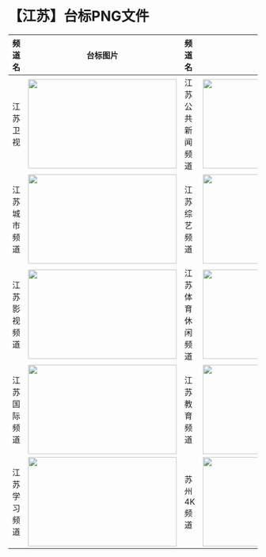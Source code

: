 # 【江苏】台标PNG文件
|频道名|台标图片|频道名|台标图片|
|:---|:---:|:---|:---:|
|江苏卫视|<img src="https://raw.githubusercontent.com/wanglindl/TVLogo/main/img/Jiangsu.png" width="300" height="180">|江苏公共新闻频道|<img src="https://raw.githubusercontent.com/wanglindl/TVLogo/main/img/Jiangsu1.png" width="300" height="180">|
|江苏城市频道|<img src="https://raw.githubusercontent.com/wanglindl/TVLogo/main/img/Jiangsu2.png" width="300" height="180">|江苏综艺频道|<img src="https://raw.githubusercontent.com/wanglindl/TVLogo/main/img/Jiangsu3.png" width="300" height="180">|
|江苏影视频道|<img src="https://raw.githubusercontent.com/wanglindl/TVLogo/main/img/Jiangsu4.png" width="300" height="180">|江苏体育休闲频道|<img src="https://raw.githubusercontent.com/wanglindl/TVLogo/main/img/Jiangsu5.png" width="300" height="180">|
|江苏国际频道|<img src="https://raw.githubusercontent.com/wanglindl/TVLogo/main/img/Jiangsu6.png" width="300" height="180">|江苏教育频道|<img src="https://raw.githubusercontent.com/wanglindl/TVLogo/main/img/Jiangsu7.png" width="300" height="180">|
|江苏学习频道|<img src="https://raw.githubusercontent.com/wanglindl/TVLogo/main/img/Jiangsu8.png" width="300" height="180">|苏州4K频道|<img src="https://raw.githubusercontent.com/wanglindl/TVLogo/main/img/Sztv4k.png" width="300" height="180">|
